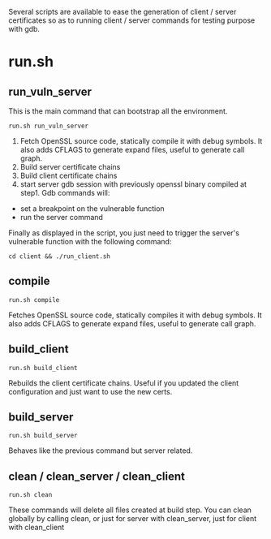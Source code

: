 Several scripts are available to ease the generation of client / server certificates so as to running client / server commands for testing purpose with gdb.

# run.sh

## run_vuln_server

This is the main command that can bootstrap all the environment.

```run.sh run_vuln_server```

1. Fetch OpenSSL source code, statically compile it with debug symbols. It also adds CFLAGS to generate expand files, useful to generate call graph.
2. Build server certificate chains
3. Build client certificate chains
4. start server gdb session with previously openssl binary compiled at step1. Gdb commands will:
  * set a breakpoint on the vulnerable function
  * run the server command

Finally as displayed in the script, you just need to trigger the server's vulnerable function with the following command:

```
cd client && ./run_client.sh
```

## compile

```run.sh compile```

Fetches OpenSSL source code, statically compiles it with debug symbols. It also adds CFLAGS to generate expand files, useful to generate call graph.

## build_client

```run.sh build_client```

Rebuilds the client certificate chains. Useful if you updated the client configuration and just want to use the new certs.

## build_server

```run.sh build_server```

Behaves like the previous command but server related.

## clean / clean_server / clean_client

```run.sh clean```

These commands will delete all files created at build step. You can clean globally by calling clean, or just for server with clean_server, just for client with clean_client
